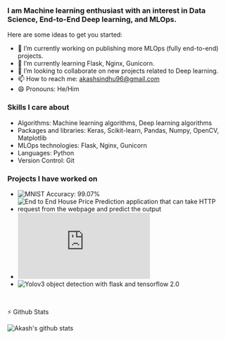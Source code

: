 ### I am Machine learning enthusiast with an interest in Data Science, End-to-End Deep learning, and MLOps.

Here are some ideas to get you started:

- 🔭 I’m currently working on publishing more MLOps (fully end-to-end) projects.
- 🌱 I’m currently learning Flask, Nginx, Gunicorn.
- 👯 I’m looking to collaborate on new projects related to Deep learning.
- 📫 How to reach me: akashsindhu96@gmail.com
- 😄 Pronouns: He/Him

### Skills I care about

* Algorithms: Machine learning algorithms, Deep learning algorithms
* Packages and libraries: Keras, Scikit-learn, Pandas, Numpy, OpenCV, Matplotlib
* MLOps technologies: Flask, Nginx, Gunicorn
* Languages: Python
* Version Control: Git

### Projects I have worked on
* ![MNIST Accuracy: 99.07%](https://github.com/Akashsindhu/MNIST)
* ![End to End House Price Prediction application that can take HTTP request from the webpage and predict the output](https://github.com/Akashsindhu/House-price-prediction)
* ![To-do website just like google keep](https://github.com/Akashsindhu/Twodo/blob/master/README.md)
* ![Yolov3 object detection with flask and tensorflow 2.0](https://github.com/Akashsindhu/AIes_object_detection)

<br />

:zap: Github Stats
<br />

![Akash's github stats](https://github-readme-stats.vercel.app/api?username=Akashsindhu&count_private=true&show_icons=true&hide=stars&theme=tokyonight)


